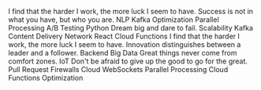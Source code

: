 I find that the harder I work, the more luck I seem to have. Success is not in what you have, but who you are. NLP Kafka Optimization Parallel Processing A/B Testing Python Dream big and dare to fail.
Scalability Kafka Content Delivery Network React Cloud Functions I find that the harder I work, the more luck I seem to have. Innovation distinguishes between a leader and a follower. Backend Big Data Great things never come from comfort zones. IoT
Don't be afraid to give up the good to go for the great. Pull Request Firewalls Cloud WebSockets Parallel Processing Cloud Functions Optimization

